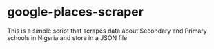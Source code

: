 # google-places-scraper
This is a simple script that scrapes data about Secondary and Primary schools in Nigeria and store in a JSON file
